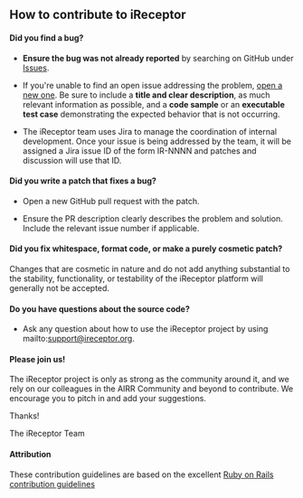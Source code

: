 ## How to contribute to iReceptor

#### **Did you find a bug?**

* **Ensure the bug was not already reported** by searching on GitHub under [Issues](https://github.com/sfu-ireceptor/dataloading-mongo/issues).

* If you're unable to find an open issue addressing the problem, [open a new one](https://github.com/sfu-ireceptor/dataloading-mongo/issues/new). Be sure to include a **title and clear description**, as much relevant information as possible, and a **code sample** or an **executable test case** demonstrating the expected behavior that is not occurring.

* The iReceptor team uses Jira to manage the coordination of internal development. Once your issue is being addressed by the team, it will be assigned a Jira issue ID of the form IR-NNNN and patches and discussion will use that ID.

#### **Did you write a patch that fixes a bug?**

* Open a new GitHub pull request with the patch.

* Ensure the PR description clearly describes the problem and solution. Include the relevant issue number if applicable.

#### **Did you fix whitespace, format code, or make a purely cosmetic patch?**

Changes that are cosmetic in nature and do not add anything substantial to the stability, functionality, or testability of the iReceptor platform will generally not be accepted.

#### **Do you have questions about the source code?**

* Ask any question about how to use the iReceptor project by using mailto:support@ireceptor.org.

#### **Please join us!**

The iReceptor project is only as strong as the community around it, and we rely on our colleagues in the AIRR Community and beyond to contribute. We encourage you to pitch in and add your suggestions.

Thanks!

The iReceptor Team

#### **Attribution**

These contribution guidelines are based on the excellent [Ruby on Rails contribution guidelines](https://github.com/rails/rails/blob/main/CONTRIBUTING.md)
